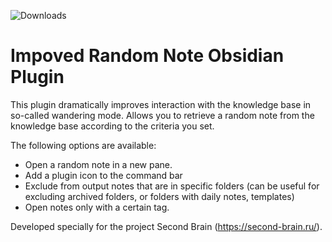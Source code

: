 ![Downloads](https://img.shields.io/github/downloads/erichalldev/obsidian-smart-random-note/total.svg)

# Impoved Random Note Obsidian Plugin

This plugin dramatically improves interaction with the knowledge base in so-called wandering mode.  Allows you to retrieve a random note from the knowledge base according to the criteria you set.

The following options are available:

- Open a random note in a new pane.
- Add a plugin icon to the command bar
- Exclude from output notes that are in specific folders (can be useful for excluding archived folders, or folders with daily notes, templates)
- Open notes only with a certain tag.

Developed specially for the project Second Brain (https://second-brain.ru/).

